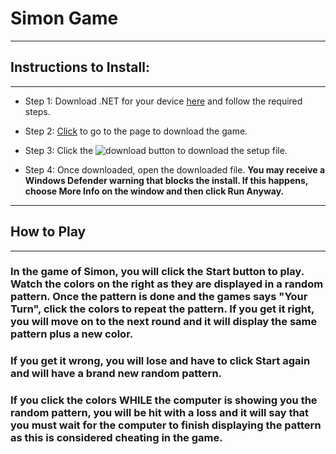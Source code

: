 # Simon Game
___

## Instructions to Install:
___

* Step 1: Download .NET for your device [here](https://dotnet.microsoft.com/download/dotnet-core/3.1) and follow the required steps.

* Step 2: <a id ="raw-url" href="https://github.com/RyanberryPi/Simon/blob/master/Simon/Simon_Setup/Release/Simon_Setup.msi">Click</a> to go to the page to download the game. 
* Step 3: Click the ![download button](https://github.com/RyanberryPi/Simon/blob/master/githubDown.jpg "download button") to download the setup file.

* Step 4: Once downloaded, open the downloaded file. **You may receive a Windows Defender warning that blocks the install. If this happens, choose More Info on the window and then click Run Anyway.**

___

## How to Play
___


### In the game of Simon, you will click the Start button to play. Watch the colors on the right as they are displayed in a random pattern. Once the pattern is done and the games says "Your Turn", click the colors to repeat the pattern. If you get it right, you will move on to the next round and it will display the same pattern plus a new color.

### If you get it wrong, you will lose and have to click Start again and will have a brand new random pattern.

### If you click the colors WHILE the computer is showing you the random pattern, you will be hit with a loss and it will say that you must wait for the computer to finish displaying the pattern as this is considered cheating in the game.
